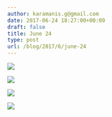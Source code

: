 ```yaml
---
author: karamanis.g@gmail.com
date: 2017-06-24 18:27:00+00:00
draft: false
title: June 24
type: post
url: /blog/2017/6/june-24
---
```




  
   ![](https://images.squarespace-cdn.com/content/v1/4f3f61bae4b063b909445965/1498323920137-VHE7WGJEDMD8P1F83ONQ/ke17ZwdGBToddI8pDm48kF9aEDQaTpZHfWEO2zppK7Z7gQa3H78H3Y0txjaiv_0fDoOvxcdMmMKkDsyUqMSsMWxHk725yiiHCCLfrh8O1z5QPOohDIaIeljMHgDF5CVlOqpeNLcJ80NK65_fV7S1UX7HUUwySjcPdRBGehEKrDf5zebfiuf9u6oCHzr2lsfYZD7bBzAwq_2wCJyqgJebgg/IMG_1457.jpg?format=original)

  

  
   ![](https://images.squarespace-cdn.com/content/v1/4f3f61bae4b063b909445965/1498323921158-TXTJZ9FGL35XYMZ6V00H/ke17ZwdGBToddI8pDm48kJUlZr2Ql5GtSKWrQpjur5t7gQa3H78H3Y0txjaiv_0fDoOvxcdMmMKkDsyUqMSsMWxHk725yiiHCCLfrh8O1z5QPOohDIaIeljMHgDF5CVlOqpeNLcJ80NK65_fV7S1UfNdxJhjhuaNor070w_QAc94zjGLGXCa1tSmDVMXf8RUVhMJRmnnhuU1v2M8fLFyJw/IMG_1458.jpg?format=original)

  

  
   ![](https://images.squarespace-cdn.com/content/v1/4f3f61bae4b063b909445965/1498323922766-LCGKHDOHAI5UNNCMJBJ2/ke17ZwdGBToddI8pDm48kJUlZr2Ql5GtSKWrQpjur5t7gQa3H78H3Y0txjaiv_0fDoOvxcdMmMKkDsyUqMSsMWxHk725yiiHCCLfrh8O1z5QPOohDIaIeljMHgDF5CVlOqpeNLcJ80NK65_fV7S1UfNdxJhjhuaNor070w_QAc94zjGLGXCa1tSmDVMXf8RUVhMJRmnnhuU1v2M8fLFyJw/IMG_1460.jpg?format=original)

  

  
   ![](https://images.squarespace-cdn.com/content/v1/4f3f61bae4b063b909445965/1498323922923-02HHRVKSBOCDLLTDE27L/ke17ZwdGBToddI8pDm48kJUlZr2Ql5GtSKWrQpjur5t7gQa3H78H3Y0txjaiv_0fDoOvxcdMmMKkDsyUqMSsMWxHk725yiiHCCLfrh8O1z5QPOohDIaIeljMHgDF5CVlOqpeNLcJ80NK65_fV7S1UfNdxJhjhuaNor070w_QAc94zjGLGXCa1tSmDVMXf8RUVhMJRmnnhuU1v2M8fLFyJw/IMG_1462.jpg?format=original)

  


